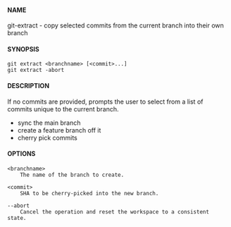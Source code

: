#### NAME

git-extract - copy selected commits from the current branch into their own branch


#### SYNOPSIS

```
git extract <branchname> [<commit>...]
git extract -abort
```


#### DESCRIPTION

If no commits are provided, prompts the user to select from a list of commits unique to the current branch.

* sync the main branch
* create a feature branch off it
* cherry pick commits


#### OPTIONS

```
<branchname>
    The name of the branch to create.

<commit>
    SHA to be cherry-picked into the new branch.

--abort
    Cancel the operation and reset the workspace to a consistent state.
```
